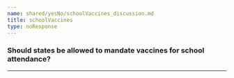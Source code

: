 ```yaml
---
name: shared/yesNo/schoolVaccines_discussion.md
title: schoolVaccines
type: noResponse
---
```


### Should states be allowed to mandate vaccines for school attendance?

---

